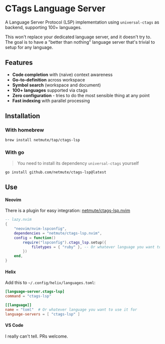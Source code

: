 # CTags Language Server

A Language Server Protocol (LSP) implementation using `universal-ctags` as backend, supporting 100+ languages.

This won't replace your dedicated language server, and it doesn't try to. The goal is to have a "better than nothing" language server that's trivial to setup for any language.

## Features

- **Code completion** with (naive) context awareness
- **Go-to-definition** across workspace
- **Symbol search** (workspace and document)
- **100+ languages** supported via ctags
- **Zero configuration** - tries to do the most sensible thing at any point
- **Fast indexing** with parallel processing

## Installation

### With homebrew

```
brew install netmute/tap/ctags-lsp
```

### With go

> You need to install its dependency `universal-ctags` yourself

```
go install github.com/netmute/ctags-lsp@latest
```

## Use

#### Neovim
There is a plugin for easy integration: [netmute/ctags-lsp.nvim](https://github.com/netmute/ctags-lsp.nvim)
```lua
-- lazy.nvim
{
    "neovim/nvim-lspconfig",
    dependencies = "netmute/ctags-lsp.nvim",
    config = function()
        require("lspconfig").ctags_lsp.setup({
            filetypes = { "ruby" }, -- Or whatever language you want to use it for
        })
    end,
}
```

#### Helix
Add this to `~/.config/helix/languages.toml`:
```toml
[language-server.ctags-lsp]
command = "ctags-lsp"

[[language]]
name = "toml"  # Or whatever language you want to use it for
language-servers = [ "ctags-lsp" ]
```

#### VS Code
I really can't tell. PRs welcome.
